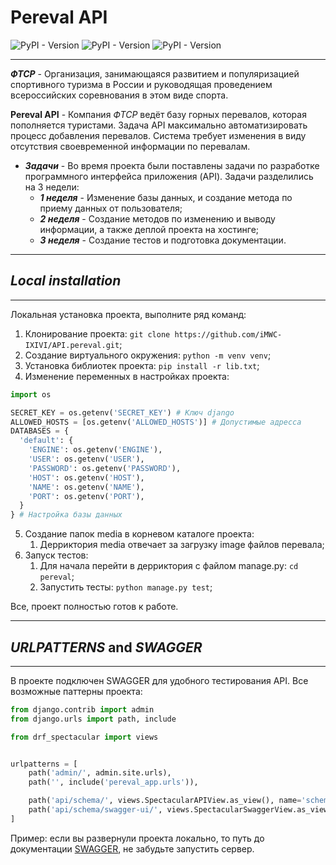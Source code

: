 # Pereval API
![PyPI - Version](https://img.shields.io/pypi/v/Django?label=django)
![PyPI - Version](https://img.shields.io/pypi/v/djangorestframework?label=DRF)
![PyPI - Version](https://img.shields.io/pypi/v/drf-spectacular?label=drf-pectacular)
___
___ФТСР___ - Организация, занимающаяся развитием и популяризацией спортивного туризма в России и 
руководящая проведением всероссийских соревнования в этом виде спорта.

__Pereval API__ - Компания _ФТСР_ ведёт базу горных перевалов, которая пополняется туристами. 
Задача API максимально автоматизировать процесс добавления перевалов.
Система требует изменения в виду отсутствия своевременной информации по перевалам.

+ ___Задачи___ - Во время проекта были поставлены задачи по разработке программного интерфейса приложения (API).
Задачи разделились на 3 недели:
  + ___1 неделя___ - Изменение базы данных, и создание метода по приему данных от пользователя;
  + ___2 неделя___ - Создание методов по изменению и выводу информации, а также деплой проекта на хостинге;
  + ___3 неделя___ - Создание тестов и подготовка документации.
___
## _Local installation_
___
Локальная установка проекта, выполните ряд команд:

1. Клонирование проекта: `git clone https://github.com/iMWC-IXIVI/API.pereval.git`;
2. Создание виртуального окружения: `python -m venv venv`;
3. Установка библиотек проекта: `pip install -r lib.txt`;
4. Изменение переменных в настройках проекта:
```python
import os

SECRET_KEY = os.getenv('SECRET_KEY') # Ключ django
ALLOWED_HOSTS = [os.getenv('ALLOWED_HOSTS')] # Допустимые адресса
DATABASES = {
  'default': {
    'ENGINE': os.getenv('ENGINE'),
    'USER': os.getenv('USER'),
    'PASSWORD': os.getenv('PASSWORD'),
    'HOST': os.getenv('HOST'),
    'NAME': os.getenv('NAME'),
    'PORT': os.getenv('PORT'),
  } 
} # Настройка базы данных
```
5. Создание папок media в корневом каталоге проекта:
   1. Дерриктория media отвечает за загрузку image файлов перевала;
6. Запуск тестов:
   1. Для начала перейти в дерриктория с файлом manage.py: `cd pereval`;
   2. Запустить тесты: `python manage.py test`;
   
Все, проект полностью готов к работе.
___
## _URLPATTERNS_ and _SWAGGER_
___
В проекте подключен SWAGGER для удобного тестирования API. Все возможные паттерны проекта:
```python
from django.contrib import admin
from django.urls import path, include

from drf_spectacular import views


urlpatterns = [
    path('admin/', admin.site.urls),
    path('', include('pereval_app.urls')),

    path('api/schema/', views.SpectacularAPIView.as_view(), name='schema'),
    path('api/schema/swagger-ui/', views.SpectacularSwaggerView.as_view(url_name='schema'), name='swagger-ui'),
]
```
Пример: если вы развернули проекта локально, 
то путь до документации [SWAGGER](http://127.0.0.1:8000/api/schema/swagger-ui/), не забудьте запустить сервер.
